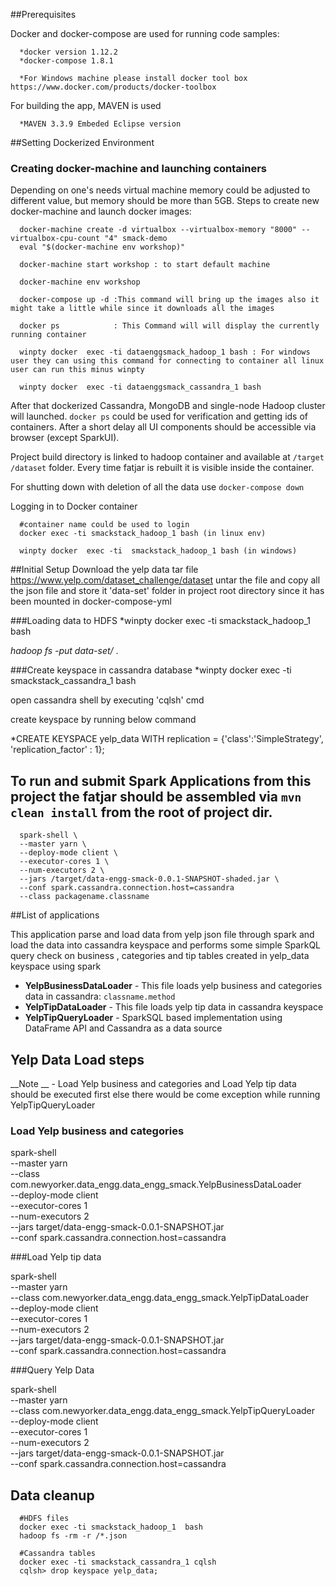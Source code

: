 ##Prerequisites

Docker and docker-compose are used for running code samples:

      *docker version 1.12.2
      *docker-compose 1.8.1
      
      *For Windows machine please install docker tool box https://www.docker.com/products/docker-toolbox

For building the app, MAVEN is used      
      
      *MAVEN 3.3.9 Embeded Eclipse version



##Setting Dockerized Environment
### Creating docker-machine and launching containers

Depending on one's needs virtual machine memory could be adjusted to different value, but memory should be more than 5GB. Steps to create new 
docker-machine and launch docker images:  

      docker-machine create -d virtualbox --virtualbox-memory "8000" --virtualbox-cpu-count "4" smack-demo
      eval "$(docker-machine env workshop)"
      
      docker-machine start workshop : to start default machine
	  
	  docker-machine env workshop   

      docker-compose up -d :This command will bring up the images also it might take a little while since it downloads all the images  
      
      docker ps            : This Command will will display the currently running container
      
      winpty docker  exec -ti dataenggsmack_hadoop_1 bash : For windows user they can using this command for connecting to container all linux user can run this minus winpty 
      
      winpty docker  exec -ti dataenggsmack_cassandra_1 bash

After that dockerized Cassandra, MongoDB and single-node Hadoop cluster will launched. `docker ps` 
could be used for verification and getting ids of containers. After a short delay all UI components should be accessible via browser (except SparkUI).

Project build directory is linked to hadoop container and available at `/target` `/dataset` folder. Every time fatjar is rebuilt it is visible inside the container.

For shutting down with deletion of all the data use `docker-compose down`
      

Logging in to Docker container
      
      #container name could be used to login
      docker exec -ti smackstack_hadoop_1 bash (in linux env)
       
      winpty docker  exec -ti  smackstack_hadoop_1 bash (in windows)

##Initial Setup
Download the yelp data tar file https://www.yelp.com/dataset_challenge/dataset
untar the file and copy all the json file and store it 'data-set' folder in project root directory since it has been mounted in docker-compose-yml     

###Loading data to HDFS
*winpty docker  exec -ti  smackstack_hadoop_1 bash

*hadoop fs -put data-set/* .
      
###Create keyspace in cassandra database
*winpty docker  exec -ti  smackstack_cassandra_1 bash

open cassandra shell by executing  'cqlsh' cmd

create keyspace by running below command

*CREATE KEYSPACE yelp_data WITH replication = {'class':'SimpleStrategy', 'replication_factor' : 1};

      
## To run and submit Spark Applications from this project the fatjar should be assembled via `mvn clean install` from the root of project dir.

            
      spark-shell \
      --master yarn \
      --deploy-mode client \
      --executor-cores 1 \
      --num-executors 2 \
      --jars /target/data-engg-smack-0.0.1-SNAPSHOT-shaded.jar \
      --conf spark.cassandra.connection.host=cassandra
	  --class packagename.classname	
      

##List of applications

This application parse and load data from yelp json file through spark and load the data into cassandra keyspace and performs 
some simple SparkQL query check on business , categories and tip tables created in yelp_data keyspace using spark  

* __YelpBusinessDataLoader__ - This file loads yelp business and categories data in cassandra: `classname.method` 
* __YelpTipDataLoader__ - This file loads yelp tip data in cassandra keyspace
* __YelpTipQueryLoader__ - SparkSQL based implementation using DataFrame API and Cassandra as a data source

## Yelp Data Load steps 
__Note __ - Load Yelp business and categories  and Load Yelp tip data  should be executed first else there would be come exception while running YelpTipQueryLoader

### Load Yelp business and categories 
spark-shell \
  --master yarn \
  --class com.newyorker.data_engg.data_engg_smack.YelpBusinessDataLoader \
  --deploy-mode client \
  --executor-cores 1 \
  --num-executors 2 \
  --jars target/data-engg-smack-0.0.1-SNAPSHOT.jar \
  --conf spark.cassandra.connection.host=cassandra

###Load Yelp tip data 

spark-shell \
  --master yarn \
  --class com.newyorker.data_engg.data_engg_smack.YelpTipDataLoader \
  --deploy-mode client \
  --executor-cores 1 \
  --num-executors 2 \
  --jars target/data-engg-smack-0.0.1-SNAPSHOT.jar \
  --conf spark.cassandra.connection.host=cassandra
  
  
###Query Yelp Data

spark-shell \
  --master yarn \
  --class com.newyorker.data_engg.data_engg_smack.YelpTipQueryLoader \
  --deploy-mode client \
  --executor-cores 1 \
  --num-executors 2 \
  --jars target/data-engg-smack-0.0.1-SNAPSHOT.jar \
  --conf spark.cassandra.connection.host=cassandra

  
  
## Data cleanup
      
      #HDFS files
      docker exec -ti smackstack_hadoop_1  bash 
      hadoop fs -rm -r /*.json
      
      #Cassandra tables
      docker exec -ti smackstack_cassandra_1 cqlsh
      cqlsh> drop keyspace yelp_data;
      